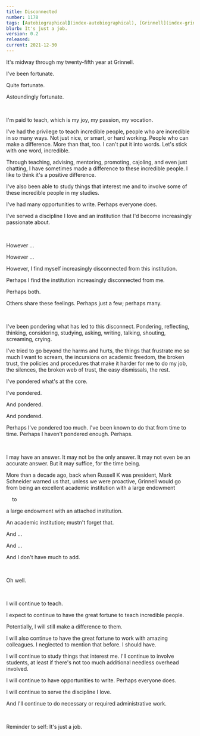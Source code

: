 ```yaml
---
title: Disconnected
number: 1178
tags: [Autobiographical](index-autobiographical), [Grinnell](index-grinnell)
blurb: It's just a job.
version: 0.2
released: 
current: 2021-12-30
---
```

It's midway through my twenty-fifth year at Grinnell.

I've been fortunate.

Quite fortunate.

Astoundingly fortunate.

&nbsp;

I'm paid to teach, which is my joy, my passion, my vocation.

I've had the privilege to teach incredible people, people who are
incredible in so many ways.  Not just nice, or smart, or hard
working.  People who can make a difference.  More than that, too.
I can't put it into words.  Let's stick with one word, incredible.

Through teaching, advising, mentoring, promoting, cajoling, and
even just chatting, I have sometimes made a difference to these
incredible people.  I like to think it's a positive difference.

I've also been able to study things that interest me and to involve
some of these incredible people in my studies.

I've had many opportunities to write.  Perhaps everyone does.

I've served a discipline I love and an institution that I'd
become increasingly passionate about.

&nbsp;

However ...

However ...

However, I find myself increasingly disconnected from this institution.

Perhaps I find the institution increasingly disconnected from me.

Perhaps both.

Others share these feelings.  Perhaps just a few; perhaps many.

&nbsp;

I've been pondering what has led to this disconnect.  Pondering, reflecting,
thinking, considering, studying, asking, writing, talking, shouting, screaming,
crying. 

I've tried to go beyond the harms and hurts, the things that frustrate
me so much I want to scream, the incursions on academic freedom, the
broken trust, the policies and procedures that make it harder for
me to do my job, the silences, the broken web of trust, the easy
dismissals, the rest.

I've pondered what's at the core.

I've pondered.

And pondered.

And pondered.

Perhaps I've pondered too much.  I've been known to do that from
time to time.  Perhaps I haven't pondered enough.  Perhaps.

&nbsp;

I may have an answer.  It may not be the only answer.  It may not
even be an accurate answer.  But it may suffice, for the time being.

More than a decade ago, back when Russell K was president, Mark
Schneider warned us that, unless we were proactive, Grinnell would
go from being an excellent academic institution with a large
endowment

&nbsp; &nbsp; to

a large endowment with an attached institution.

An academic institution; mustn't forget that.

And ...

And ...

And I don't have much to add.

&nbsp;

Oh well.

&nbsp;

I will continue to teach.

I expect to continue to have the great fortune to teach incredible people.

Potentially, I will still make a difference to them.

I will also continue to have the great fortune to work with amazing
colleagues.  I neglected to mention that before.  I should have.

I will continue to study things that interest me.  I'll continue
to involve students, at least if there's not too much additional
needless overhead involved.

I will continue to have opportunities to write.  Perhaps everyone does.

I will continue to serve the discipline I love.

And I'll continue to do necessary or required administrative work.

&nbsp;

Reminder to self: It's just a job.

